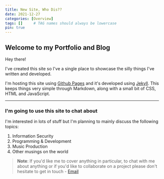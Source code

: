 ```yaml
---
title: New Site, Who Dis??
date: 2021-12-27
categories: [Overview]
tags: []     # TAG names should always be lowercase
pin: true
---
```


## Welcome to my Portfolio and Blog
Hey there! 

I've created this site so I've a single place to showcase the silly things I've written and developed. 

I'm hosting this site using [Github Pages](https://pages.github.com/ "Github Pages") and it's developed using [Jekyll](https://jekyllrb.com/ "Jekyll"). This keeps things very simple through Markdown, along with a small bit of CSS, HTML and JavaScript.
___

### I'm going to use this site to chat about
I'm interested in lots of stuff but I'm planning to mainly discuss the following topics:

1. Information Security
2. Programming & Development
3. Music Production
4. Other musings on the world

> **Note**: If you'd like me to cover anything in particular, to chat with me about anything or if you'd like to collaborate on a project please don't hesitate to get in touch - [Email](mailto:info@example.com "Email me")
